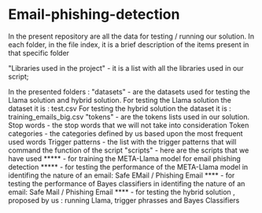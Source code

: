 # Email-phishing-detection
In the present repository are all the data for testing / running our solution.
In each folder, in the file index, it is a brief description of the items present
in that specific folder

"Libraries used in the project" - it is a list with all the libraries used in our script;

In the presented folders : 
    "datasets" - are the datasets used for testing the Llama solution and hybrid solution.
                 For testing the Llama solution the dataset it is : test.csv
                 For testing the hybrid solution the dataset it is : training_emails_big.csv
    "tokens" - are the tokens lists used in our solution.
                Stop words - the stop words that we will not take into consideration
                Token categories - the categories defined by us based upon the most frequent used words
                Trigger patterns - the list with the trigger patterns that will command the function of the script
    "scripts" - here are the scripts that we have used
               ***** - for training the META-Llama model for email phishing detection
               ***** - for testing the performance of the META-Llama model in identifing the nature of an email:
               Safe EMail / Phishing Email
               **** - for testing the performance of Bayes classifiers in identifing the nature of an email:
               Safe Mail / Phishing Email
               **** - for testing the hybrid solution , proposed by us : running Llama, trigger phrasses and Bayes
               Classifiers
               
                

